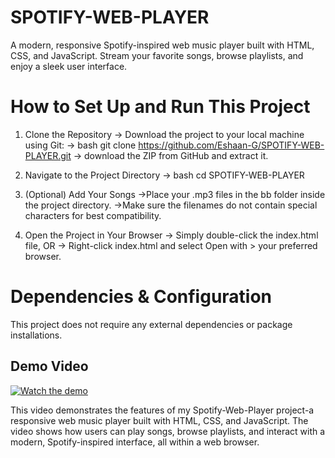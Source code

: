 # SPOTIFY-WEB-PLAYER
A modern, responsive Spotify-inspired web music player built with HTML, CSS, and JavaScript. Stream your favorite songs, browse playlists, and enjoy a sleek user interface.

# How to Set Up and Run This Project

1. Clone the Repository
-> Download the project to your local machine using Git:
-> bash
git clone https://github.com/Eshaan-G/SPOTIFY-WEB-PLAYER.git
-> download the ZIP from GitHub and extract it.

2. Navigate to the Project Directory
-> bash
cd SPOTIFY-WEB-PLAYER

4. (Optional) Add Your Songs
->Place your .mp3 files in the bb folder inside the project directory.
->Make sure the filenames do not contain special characters for best compatibility.

5. Open the Project in Your Browser
-> Simply double-click the index.html file, OR
-> Right-click index.html and select Open with > your preferred browser.

 #  Dependencies & Configuration
This project does not require any external dependencies or package installations.

## Demo Video

[![Watch the demo](https://img.youtube.com/vi/gLhzYtx5Tvg/maxresdefault.jpg)](https://youtu.be/gLhzYtx5Tvg)

This video demonstrates the features of my Spotify-Web-Player project-a responsive web music player built with HTML, CSS, and JavaScript. The video shows how users can play songs, browse playlists, and interact with a modern, Spotify-inspired interface, all within a web browser.



